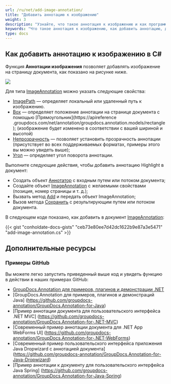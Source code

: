 ```yaml
---
url: /ru/net/add-image-annotation/
title: "Добавить аннотацию к изображению"
weight: 3
description: "Узнайте, что такое аннотация к изображению и как программно добавить ее в документ с помощью API GroupDocs.Annotation, который является частью Conholdate.Total для .NET."
keywords: "Что такое аннотация к изображению, как добавить аннотацию, добавить аннотацию к изображению"
type: docs
---
```


## Как добавить аннотацию к изображению в C#

Функция **Аннотации изображения** позволяет добавлять изображение на страницу документа, как показано на рисунке ниже.

![](annotation/net/images/add-image-annotation.png)

Для типа [ImageAnnotation](https://apireference.groupdocs.com/net/annotation/groupdocs.annotation.models.annotationmodels/imageannotation) можно указать следующие свойства:

* [ImagePath](https://apireference.groupdocs.com/annotation/net/groupdocs.annotation.models.annotationmodels/imageannotation/properties/imagepath) — определяет локальный или удаленный путь к изображению.
* [Box](https://apireference.groupdocs.com/annotation/net/groupdocs.annotation.models.annotationmodels/imageannotation/properties/box) — определяет положение аннотации на странице документа с помощью [Прямоугольник](https://apireference .groupdocs.com/net/annotation/groupdocs.annotation.models/rectangle);
(изображение будет изменено в соответствии с вашей шириной и высотой)
* [Непрозрачность](https://apireference.groupdocs.com/annotation/net/groupdocs.annotation.models.annotationmodels/imageannotation/properties/opacity) — позволяет установить прозрачность аннотации (присутствует во всех поддерживаемых форматах, примеры этого вы можно увидеть выше);
* [Угол]() — определяет угол поворота аннотации.

Выполните следующие действия, чтобы добавить аннотацию Highlight в документ:

* Создать объект [Аннотатор](https://apireference.groupdocs.com/net/annotation/groupdocs.annotation/annotator) с входным путем или потоком документа;
* Создайте объект [ImageAnnotation](https://apireference.groupdocs.com/annotation/net/groupdocs.annotation.models.annotationmodels/imageannotation) с желаемыми свойствами (позиция, номер страницы и т. д.);
* Вызвать метод [Add](https://apireference.groupdocs.com/net/annotation/groupdocs.annotation/annotator/methods/add) и передать объект ImageAnnotation;
* Вызов метода [Сохранить](https://apireference.groupdocs.com/net/annotation/groupdocs.annotation/annotator/methods/save) с результирующим путем или потоком документа.

В следующем коде показано, как добавить в документ [ImageAnnotation](https://apireference.groupdocs.com/net/annotation/groupdocs.annotation.models.annotationmodels/imageannotation):

{{< gist "conholdate-docs-gists" "ceb73e80ee7d42dc1622b9e87a3e5471" "add-image-annotation.cs" >}}

## Дополнительные ресурсы
### Примеры GitHub
Вы можете легко запустить приведенный выше код и увидеть функцию в действии в наших примерах GitHub:

* [GroupDocs.Annotation для примеров, плагинов и демонстрации .NET](https://github.com/groupdocs-annotation/GroupDocs.Annotation-for-.NET)
* [GroupDocs.Annotation для примеров, плагинов и демонстраций Java] (https://github.com/groupdocs-annotation/GroupDocs.Annotation-for-Java)
* [Пример аннотации документа для пользовательского интерфейса .NET MVC] (https://github.com/groupdocs-annotation/GroupDocs.Annotation-for-.NET-MVC)
* [Современный пример аннотации документа для .NET App WebForms UI] (https://github.com/groupdocs-annotation/GroupDocs.Annotation-for-.NET-WebForms)
* [Современный пример пользовательского интерфейса приложения Java Dropwizard с аннотацией документа] (https://github.com/groupdocs-annotation/GroupDocs.Annotation-for-Java-Dropwizard)
* [Пример аннотации к документу для пользовательского интерфейса Java Spring] (https://github.com/groupdocs-annotation/GroupDocs.Annotation-for-Java-Spring)
    




